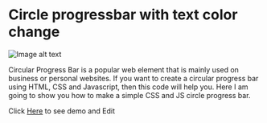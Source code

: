 # Circle progressbar with text color change
![Image alt text](https://i.ibb.co/Lt9Q9Dj/demo.png) 

Circular Progress Bar is a popular web element that is mainly used on business or personal websites. If you want to create a circular progress bar using HTML, CSS and Javascript, then this code will help you. Here I am going to show you how to make a simple CSS and JS circle progress bar.
 

Click [Here](https://codepen.io/emrankhan016/full/ZerpYV) to see demo and Edit

